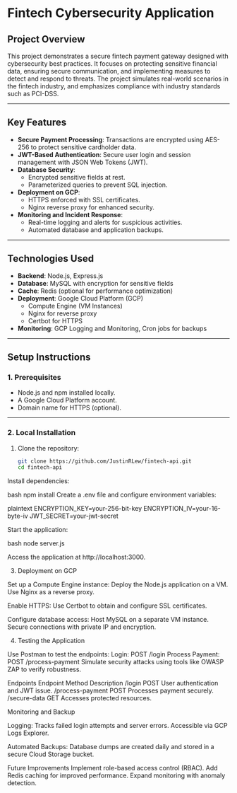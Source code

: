 # **Fintech Cybersecurity Application**

## **Project Overview**
This project demonstrates a secure fintech payment gateway designed with cybersecurity best practices. It focuses on protecting sensitive financial data, ensuring secure communication, and implementing measures to detect and respond to threats. The project simulates real-world scenarios in the fintech industry, and emphasizes compliance with industry standards such as PCI-DSS.

---

## **Key Features**
- **Secure Payment Processing**: Transactions are encrypted using AES-256 to protect sensitive cardholder data.
- **JWT-Based Authentication**: Secure user login and session management with JSON Web Tokens (JWT).
- **Database Security**:
  - Encrypted sensitive fields at rest.
  - Parameterized queries to prevent SQL injection.
- **Deployment on GCP**:
  - HTTPS enforced with SSL certificates.
  - Nginx reverse proxy for enhanced security.
- **Monitoring and Incident Response**:
  - Real-time logging and alerts for suspicious activities.
  - Automated database and application backups.

---

## **Technologies Used**
- **Backend**: Node.js, Express.js
- **Database**: MySQL with encryption for sensitive fields
- **Cache**: Redis (optional for performance optimization)
- **Deployment**: Google Cloud Platform (GCP)
  - Compute Engine (VM Instances)
  - Nginx for reverse proxy
  - Certbot for HTTPS
- **Monitoring**: GCP Logging and Monitoring, Cron jobs for backups

---

## **Setup Instructions**

### **1. Prerequisites**
- Node.js and npm installed locally.
- A Google Cloud Platform account.
- Domain name for HTTPS (optional).

---

### **2. Local Installation**
1. Clone the repository:
   ```bash
   git clone https://github.com/JustinRLew/fintech-api.git
   cd fintech-api


Install dependencies:

bash
npm install
Create a .env file and configure environment variables:

plaintext
ENCRYPTION_KEY=your-256-bit-key
ENCRYPTION_IV=your-16-byte-iv
JWT_SECRET=your-jwt-secret

Start the application:

bash
node server.js

Access the application at http://localhost:3000.

3. Deployment on GCP
   
Set up a Compute Engine instance:
  Deploy the Node.js application on a VM.
  Use Nginx as a reverse proxy.

Enable HTTPS:
  Use Certbot to obtain and configure SSL certificates.

Configure database access:
  Host MySQL on a separate VM instance.
  Secure connections with private IP and encryption.

4. Testing the Application
   
Use Postman to test the endpoints:
Login: POST /login
Process Payment: POST /process-payment
Simulate security attacks using tools like OWASP ZAP to verify robustness.

Endpoints
Endpoint	Method	Description
/login	POST	User authentication and JWT issue.
/process-payment	POST	Processes payment securely.
/secure-data	GET	Accesses protected resources.

Monitoring and Backup

Logging:
Tracks failed login attempts and server errors.
Accessible via GCP Logs Explorer.

Automated Backups:
Database dumps are created daily and stored in a secure Cloud Storage bucket.

Future Improvements
Implement role-based access control (RBAC).
Add Redis caching for improved performance.
Expand monitoring with anomaly detection.

